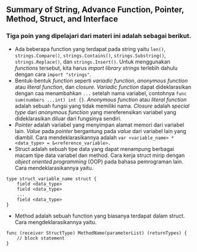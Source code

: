 ## Summary of String, Advance Function, Pointer, Method, Struct, and Interface

### Tiga poin yang dipelajari dari materi ini adalah sebagai berikut.
- Ada beberapa function yang terdapat pada string yaitu `len()`, `strings.Compare()`, `strings.Contains()`, `strings.Substring()`, `strings.Replace()`, dan `strings.Insert()`. Untuk menggunakan *functions* tersebut, kita harus *import library strings* terlebih dahulu dengan cara `import "strings"`.
- Bentuk-bentuk *function* seperti *variadic function*, *anonymous function* atau *literal function*, dan *closure*. *Variadic function* dapat dideklarasikan dengan caa menambahkan `...` setelah nama variabel, contohnya `func sum(numbers ...int) int {}`. *Anonymous function* atau *literal function* adalah sebuah fungsi yang tidak memiliki nama. *Closure* adalah *special type* dari *anonymous function* yang mereferensikan variabel yang dideklarasikan diluar dari fungsinya sendiri.
- *Pointer* adalah variabel yang menyimpan alamat memori dari variabel lain. *Value* pada *pointer* bergantung pada *value* dari variabel lain yang diambil. Cara mendeklarasikannya adalah `var <variable_name> *<data_type> = &<reference_variable>.`
- Struct adalah sebuah tipe data yang dapat menampung berbagai macam tipe data variabel dan method. Cara kerja struct mirip dengan *object oriented programming* (OOP) pada bahasa pemrograman lain. Cara mendeklarasikannya yaitu.
```
type struct_variable_name struct {
    field <data_type>
    field <data_type>
    ...
    field <data_type>
}
```
- Method adalah sebuah function yang biasanya terdapat dalam struct. Cara mengdeklarasikannya yaitu.
```
func (receiver StructType) MethodName(parameterList) (returnTypes) {
    // block statement
}
```